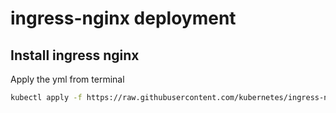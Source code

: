 # ingress-nginx deployment 

## Install ingress nginx 

Apply the yml from terminal

```bash
kubectl apply -f https://raw.githubusercontent.com/kubernetes/ingress-nginx/controller-v1.12.3/deploy/static/provider/cloud/deploy.yaml
```
